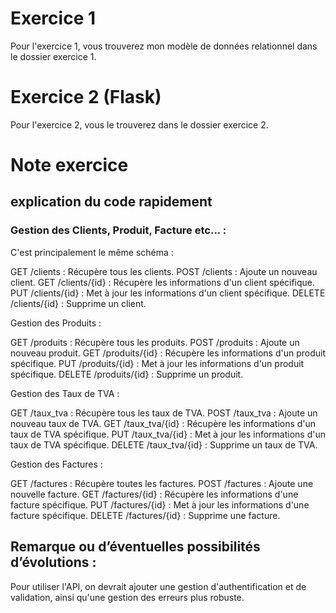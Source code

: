 # Exercice 1

Pour l'exercice 1, vous trouverez mon modèle de données relationnel dans le dossier exercice 1.


# Exercice 2 (Flask)

Pour l'exercice 2, vous le trouverez dans le dossier exercice 2.

# Note exercice

## explication du code rapidement

### Gestion des Clients, Produit, Facture etc... :

C'est principalement le même schéma :

GET /clients : Récupère tous les clients.
POST /clients : Ajoute un nouveau client.
GET /clients/{id} : Récupère les informations d'un client spécifique.
PUT /clients/{id} : Met à jour les informations d'un client spécifique.
DELETE /clients/{id} : Supprime un client.

Gestion des Produits :

GET /produits : Récupère tous les produits.
POST /produits : Ajoute un nouveau produit.
GET /produits/{id} : Récupère les informations d'un produit spécifique.
PUT /produits/{id} : Met à jour les informations d'un produit spécifique.
DELETE /produits/{id} : Supprime un produit.

Gestion des Taux de TVA :

GET /taux_tva : Récupère tous les taux de TVA.
POST /taux_tva : Ajoute un nouveau taux de TVA.
GET /taux_tva/{id} : Récupère les informations d'un taux de TVA spécifique.
PUT /taux_tva/{id} : Met à jour les informations d'un taux de TVA spécifique.
DELETE /taux_tva/{id} : Supprime un taux de TVA.

Gestion des Factures :

GET /factures : Récupère toutes les factures.
POST /factures : Ajoute une nouvelle facture.
GET /factures/{id} : Récupère les informations d'une facture spécifique.
PUT /factures/{id} : Met à jour les informations d'une facture spécifique.
DELETE /factures/{id} : Supprime une facture.


## Remarque ou  d’éventuelles possibilités d’évolutions :

Pour utiliser l'API, on devrait ajouter une gestion d'authentification et de validation,
ainsi qu'une gestion des erreurs plus robuste. 
